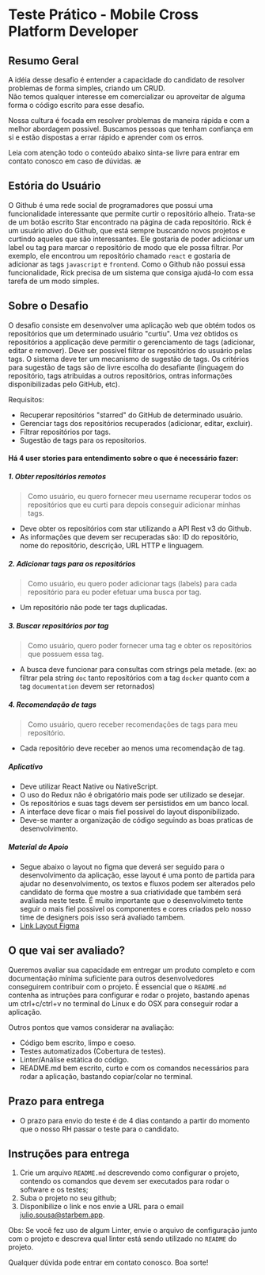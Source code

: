 # Teste Prático - Mobile Cross Platform Developer

## Resumo Geral

A idéia desse desafio é entender a capacidade do candidato de resolver problemas de forma simples, criando um CRUD.  
Não temos qualquer interesse em comercializar ou aproveitar de alguma forma o código escrito para esse desafio.

Nossa cultura é focada em resolver problemas de maneira rápida e com a melhor abordagem possivel. Buscamos pessoas que tenham confiança em si e estão dispostas a errar rápido e aprender com os erros.

Leia com atenção todo o conteúdo abaixo sinta-se livre para entrar em contato conosco em caso de dúvidas.
æ
## Estória do Usuário

O Github é uma rede social de programadores que possui uma funcionalidade
interessante que permite curtir o repositório alheio. Trata-se de um botão
escrito Star encontrado na página de cada repositório. Rick é um usuário ativo
do Github, que está sempre buscando novos projetos e curtindo aqueles que são
interessantes. Ele gostaria de poder adicionar um label ou tag para marcar o
repositório de modo que ele possa filtrar. Por exemplo, ele encontrou um
repositório chamado `react` e gostaria de adicionar as tags `javascript` e
`frontend`. Como o Github não possui essa funcionalidade, Rick precisa de um
sistema que consiga ajudá-lo com essa tarefa de um modo simples.

## Sobre o Desafio

O desafio consiste em desenvolver uma aplicação web que obtém todos os
repositórios que um determinado usuário "curtiu". Uma vez obtidos os
repositórios a applicação deve permitir o gerenciamento de tags (adicionar,
editar e remover). Deve ser possivel filtrar os repositórios do usuário pelas
tags. O sistema deve ter um mecanismo de sugestão de tags. Os critérios para
sugestão de tags são de livre escolha do desafiante (linguagem do repositório,
tags atribuidas a outros repositórios, ontras informações disponibilizadas pelo
GitHub, etc).

Requisitos:

 - Recuperar repositórios "starred" do GitHub de determinado usuário.
 - Gerenciar tags dos repositórios recuperados (adicionar, editar, excluir).
 - Filtrar repositórios por tags.
 - Sugestão de tags para os repositorios.

#### Há 4 user stories para entendimento sobre o que é necessário fazer:

##### 1. Obter repositórios remotos

> Como usuário, eu quero fornecer meu username recuperar todos os repositórios
que eu curti para depois conseguir adicionar minhas tags.

* Deve obter os repositórios com star utilizando a API Rest v3 do Github.
* As informações que devem ser recuperadas são: ID do repositório, nome do
repositório, descrição, URL HTTP e linguagem.

##### 2. Adicionar tags para os repositórios

> Como usuário, eu quero poder adicionar tags (labels) para cada repositório
para eu poder efetuar uma busca por tag.

* Um repositório não pode ter tags duplicadas.

##### 3. Buscar repositórios por tag

> Como usuário, quero poder fornecer uma tag e obter os repositórios que possuem
essa tag.

* A busca deve funcionar para consultas com strings pela metade. (ex: ao filtrar
  pela string `doc` tanto repositórios com a tag `docker` quanto com a tag
`documentation` devem ser retornados)

##### 4. Recomendação de tags

> Como usuário, quero receber recomendações de tags para meu repositório.

* Cada repositório deve receber ao menos uma recomendação de tag.

##### Aplicativo

- Deve utilizar React Native ou NativeScript.
- O uso do Redux não é obrigatório mais pode ser utilizado se desejar.
- Os repositórios e suas tags devem ser persistidos em um banco local.
- A interface deve ficar o mais fiel possivel do layout disponibilizado.
- Deve-se manter a organização de código seguindo as boas praticas de desenvolvimento.

##### Material de Apoio

- Segue abaixo o layout no figma que deverá ser seguido para o desenvolvimento da aplicação, esse layout é uma ponto de partida para ajudar no desenvolvimento, os textos e fluxos podem ser alterados pelo candidato de forma que mostre a sua criatividade que também será avaliada neste teste. É muito importante que o desenvolvimeto tente seguir o mais fiel possivel os componentes e cores criados pelo nosso time de designers pois isso será avaliado tambem.
- [Link Layout Figma](https://www.figma.com/design/qu82BsYfyvHCnhAXeQxvQi/Starbem---Teste-Mobile-React-Native-Developer?m=dev&node-id=1%3A579&t=LzeI7sDCXuIWSj75-1)

## O que vai ser avaliado?

Queremos avaliar sua capacidade em entregar um produto completo e com
documentação mínima suficiente para outros desenvolvedores conseguirem
contribuir com o projeto. É essencial que o `README.md` contenha as intruções
para configurar e rodar o projeto, bastando apenas um ctrl+c/ctrl+v no terminal
do Linux e do OSX para conseguir rodar a aplicação.

Outros pontos que vamos considerar na avaliação:

- Código bem escrito, limpo e coeso.
- Testes automatizados (Cobertura de testes).
- Linter/Análise estática do código.
- README.md bem escrito, curto e com os comandos necessários para rodar a aplicação, bastando copiar/colar no terminal.

## Prazo para entrega

- O prazo para envio do teste é de 4 dias contando a partir do momento que o nosso RH passar o teste para o candidato.

## Instruções para entrega

1. Crie um arquivo `README.md` descrevendo como configurar o projeto, contendo os
comandos que devem ser executados para rodar o software e os testes;
2. Suba o projeto no seu github;
3. Disponibilize o link e nos envie a URL para o email <a href="mailto:julio.sousa@starbem.app" target="_blank">julio.sousa@starbem.app</a>.

Obs: Se você fez uso de algum Linter, envie o arquivo
de configuração junto com o projeto e descreva qual linter está sendo utilizado no
`README` do projeto.

Qualquer dúvida pode entrar em contato conosco. Boa sorte!
